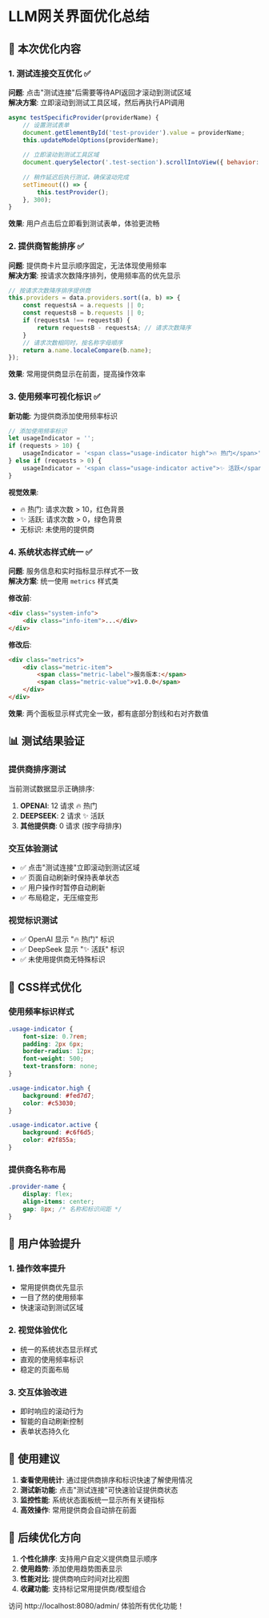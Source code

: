 # LLM网关界面优化总结

## 🎯 本次优化内容

### 1. 测试连接交互优化 ✅
**问题**: 点击"测试连接"后需要等待API返回才滚动到测试区域  
**解决方案**: 立即滚动到测试工具区域，然后再执行API调用

```javascript
async testSpecificProvider(providerName) {
    // 设置测试表单
    document.getElementById('test-provider').value = providerName;
    this.updateModelOptions(providerName);
    
    // 立即滚动到测试工具区域
    document.querySelector('.test-section').scrollIntoView({ behavior: 'smooth' });
    
    // 稍作延迟后执行测试，确保滚动完成
    setTimeout(() => {
        this.testProvider();
    }, 300);
}
```

**效果**: 用户点击后立即看到测试表单，体验更流畅

### 2. 提供商智能排序 ✅
**问题**: 提供商卡片显示顺序固定，无法体现使用频率  
**解决方案**: 按请求次数降序排列，使用频率高的优先显示

```javascript
// 按请求次数降序排序提供商
this.providers = data.providers.sort((a, b) => {
    const requestsA = a.requests || 0;
    const requestsB = b.requests || 0;
    if (requestsA !== requestsB) {
        return requestsB - requestsA; // 请求次数降序
    }
    // 请求次数相同时，按名称字母顺序
    return a.name.localeCompare(b.name);
});
```

**效果**: 常用提供商显示在前面，提高操作效率

### 3. 使用频率可视化标识 ✅
**新功能**: 为提供商添加使用频率标识

```javascript
// 添加使用频率标识
let usageIndicator = '';
if (requests > 10) {
    usageIndicator = '<span class="usage-indicator high">🔥 热门</span>';
} else if (requests > 0) {
    usageIndicator = '<span class="usage-indicator active">✨ 活跃</span>';
}
```

**视觉效果**:
- 🔥 热门: 请求次数 > 10，红色背景
- ✨ 活跃: 请求次数 > 0，绿色背景
- 无标识: 未使用的提供商

### 4. 系统状态样式统一 ✅
**问题**: 服务信息和实时指标显示样式不一致  
**解决方案**: 统一使用 `metrics` 样式类

**修改前**:
```html
<div class="system-info">
    <div class="info-item">...</div>
</div>
```

**修改后**:
```html
<div class="metrics">
    <div class="metric-item">
        <span class="metric-label">服务版本:</span>
        <span class="metric-value">v1.0.0</span>
    </div>
</div>
```

**效果**: 两个面板显示样式完全一致，都有底部分割线和右对齐数值

## 📊 测试结果验证

### 提供商排序测试
当前测试数据显示正确排序:
1. **OPENAI**: 12 请求 🔥 热门
2. **DEEPSEEK**: 2 请求 ✨ 活跃  
3. **其他提供商**: 0 请求 (按字母排序)

### 交互体验测试
- ✅ 点击"测试连接"立即滚动到测试区域
- ✅ 页面自动刷新时保持表单状态
- ✅ 用户操作时暂停自动刷新
- ✅ 布局稳定，无压缩变形

### 视觉标识测试
- ✅ OpenAI 显示 "🔥 热门" 标识
- ✅ DeepSeek 显示 "✨ 活跃" 标识
- ✅ 未使用提供商无特殊标识

## 🎨 CSS样式优化

### 使用频率标识样式
```css
.usage-indicator {
    font-size: 0.7rem;
    padding: 2px 6px;
    border-radius: 12px;
    font-weight: 500;
    text-transform: none;
}

.usage-indicator.high {
    background: #fed7d7;
    color: #c53030;
}

.usage-indicator.active {
    background: #c6f6d5;
    color: #2f855a;
}
```

### 提供商名称布局
```css
.provider-name {
    display: flex;
    align-items: center;
    gap: 8px; /* 名称和标识间距 */
}
```

## 🚀 用户体验提升

### 1. 操作效率提升
- 常用提供商优先显示
- 一目了然的使用频率
- 快速滚动到测试区域

### 2. 视觉体验优化
- 统一的系统状态显示样式
- 直观的使用频率标识
- 稳定的页面布局

### 3. 交互体验改进
- 即时响应的滚动行为
- 智能的自动刷新控制
- 表单状态持久化

## 📝 使用建议

1. **查看使用统计**: 通过提供商排序和标识快速了解使用情况
2. **测试新功能**: 点击"测试连接"可快速验证提供商状态
3. **监控性能**: 系统状态面板统一显示所有关键指标
4. **高效操作**: 常用提供商会自动排在前面

## 🔮 后续优化方向

1. **个性化排序**: 支持用户自定义提供商显示顺序
2. **使用趋势**: 添加使用趋势图表显示
3. **性能对比**: 提供商响应时间对比视图
4. **收藏功能**: 支持标记常用提供商/模型组合

访问 http://localhost:8080/admin/ 体验所有优化功能！